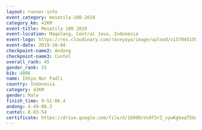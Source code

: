 ```yaml
---
layout: runner-info 
event_category: mesatila-100-2019 
category_km: 42KM 
event-title: Mesatila 100 2019 
event-location: Magelang, Central Java, Indonesia 
event-logo: https://res.cloudinary.com/raceyaya/image/upload/v1570451507/logo/mesastila100_jin7bl.jpg 
event-date: 2019-10-04 
checkpoint-name2: Andong 
checkpoint-name3: Cuntel 
overall_rank: 45
gender_rank: 33
bib: 4006
name: Ikhya Nur Fadli
country: Indonesia
category: 42KM
gender: Male
finish_time: 9-51-06.4
andong: 4-49-08.3
cuntel: 8-03-54
certificate: https://drive.google.com/file/d/1U998cVs0f5rZ_xywKgkeqT5Gq__-rM3T/view?usp=sharing
---
```

